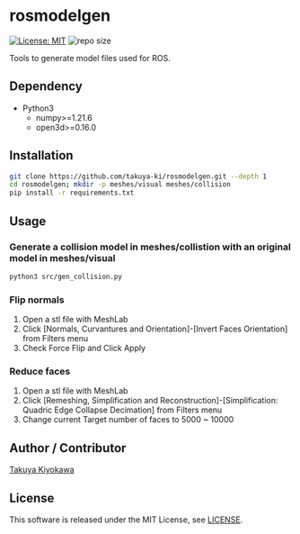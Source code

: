 # rosmodelgen

[![License: MIT](https://img.shields.io/badge/License-MIT-yellow.svg)](https://opensource.org/licenses/MIT)
![repo size](https://img.shields.io/github/repo-size/takuya-ki/rosmodelgen)

Tools to generate model files used for ROS.

## Dependency

- Python3
  - numpy>=1.21.6
  - open3d>=0.16.0

## Installation

```bash
git clone https://github.com/takuya-ki/rosmodelgen.git --depth 1
cd rosmodelgen; mkdir -p meshes/visual meshes/collision
pip install -r requirements.txt
```

## Usage

### Generate a collision model in meshes/collistion with an original model in meshes/visual

```bash
python3 src/gen_collision.py
```

### Flip normals

1. Open a stl file with MeshLab
2. Click [Normals, Curvantures and Orientation]-[Invert Faces Orientation] from Filters menu
3. Check Force Flip and Click Apply

### Reduce faces

1. Open a stl file with MeshLab
2. Click [Remeshing, Simplification and Reconstruction]-[Simplification: Quadric Edge Collapse Decimation] from Filters menu
3. Change current Target number of faces to 5000 ~ 10000

## Author / Contributor

[Takuya Kiyokawa](https://takuya-ki.github.io/)

## License

This software is released under the MIT License, see [LICENSE](./LICENSE).
